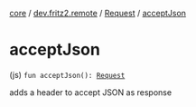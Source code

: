 [core](../../index.md) / [dev.fritz2.remote](../index.md) / [Request](index.md) / [acceptJson](./accept-json.md)

# acceptJson

(js) `fun acceptJson(): `[`Request`](index.md)

adds a header to accept JSON as response

